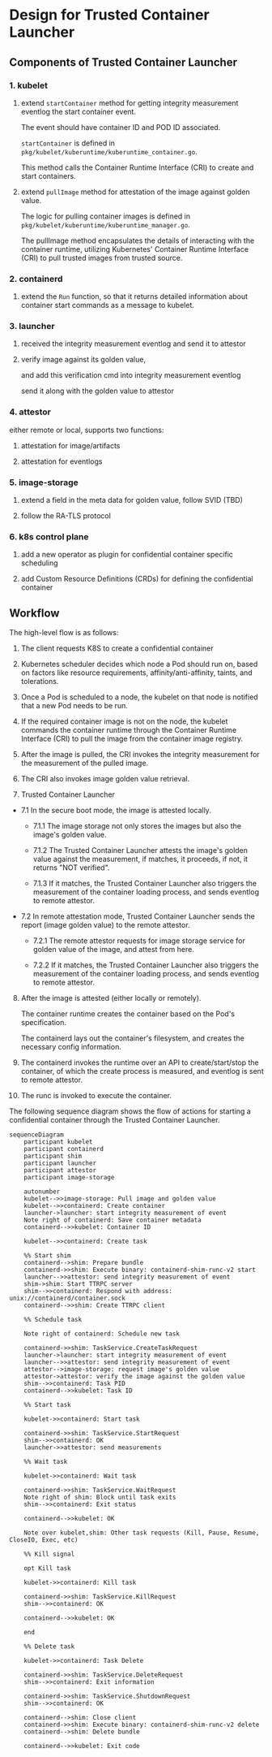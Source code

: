 # Design for Trusted Container Launcher

## Components of Trusted Container Launcher

### 1. kubelet

1. extend `startContainer` method for getting integrity measurement eventlog the start container event.

   The event should have container ID and POD ID associated.  

   `startContainer` is defined in `pkg/kubelet/kuberuntime/kuberuntime_container.go`.

   This method calls the Container Runtime Interface (CRI) to create and start containers.


2. extend `pullImage` method for attestation of the image against golden value.

   The logic for pulling container images is defined in `pkg/kubelet/kuberuntime/kuberuntime_manager.go`.

   The pullImage method encapsulates the details of interacting with the container runtime, utilizing Kubernetes' Container Runtime Interface (CRI) to pull trusted images from trusted source.

  

### 2. containerd

1. extend the `Run` function, so that it returns detailed information about container start commands as a message to kubelet.
    

### 3. launcher 

1. received the integrity measurement eventlog and send it to attestor

2. verify image against its golden value,

    and add this verification cmd into integrity measurement eventlog

    send it along with the golden value to attestor


### 4. attestor

either remote or local, supports two functions:

1. attestation for image/artifacts

2. attestation for eventlogs



### 5. image-storage

1. extend a field in the meta data for golden value, follow SVID (TBD)

2. follow the RA-TLS protocol


### 6. k8s control plane

1. add a new operator as plugin for confidential container specific scheduling 
  
3. add Custom Resource Definitions (CRDs) for defining the confidential container



    

## Workflow

The high-level flow is as follows:

1. The client requests K8S to create a confidential container

2. Kubernetes scheduler decides which node a Pod should run on, based on factors like resource requirements, affinity/anti-affinity, taints, and tolerations.

3. Once a Pod is scheduled to a node, the kubelet on that node is notified that a new Pod needs to be run.

4. If the required container image is not on the node, the kubelet commands the container runtime through the Container Runtime Interface (CRI) to pull the image from the container image registry.

5. After the image is pulled, the CRI invokes the integrity measurement for the measurement of the pulled image.

6. The CRI also invokes image golden value retrieval.

7. Trusted Container Launcher

  - 7.1 In the secure boot mode, the image is attested locally.
  
    - 7.1.1 The image storage not only stores the images but also the image's golden value.
  
    - 7.1.2 The Trusted Container Launcher attests the image's golden value against the measurement, if matches, it proceeds, if not, it returns "NOT verified".

    - 7.1.3 If it matches, the Trusted Container Launcher also triggers the measurement of the container loading process, and sends eventlog to remote attestor.

  - 7.2 In remote attestation mode, Trusted Container Launcher sends the report (image golden value) to the remote attestor. 
      
    - 7.2.1 The remote attestor requests for image storage service for golden value of the image, and attest from here. 
      
    - 7.2.2 If it matches, the Trusted Container Launcher also triggers the measurement of the container loading process, and sends eventlog to remote attestor.

8. After the image is attested (either locally or remotely).

   The container runtime creates the container based on the Pod's specification.

   The containerd lays out the container's filesystem, and creates the necessary config information.

10. The containerd invokes the runtime over an API to create/start/stop the container, of which the create process is measured, and eventlog is sent to remote attestor.

11. The runc is invoked to execute the container.




The following sequence diagram shows the flow of actions for starting a confidential container through the Trusted Container Launcher.

```mermaid
sequenceDiagram
    participant kubelet
    participant containerd
    participant shim
    participant launcher
    participant attestor
    participant image-storage

    autonumber
    kubelet-->>image-storage: Pull image and golden value
    kubelet-->>containerd: Create container
    launcher->launcher: start integrity measurement of event
    Note right of containerd: Save container metadata
    containerd-->>kubelet: Container ID

    kubelet-->>containerd: Create task

    %% Start shim
    containerd-->shim: Prepare bundle
    containerd->>shim: Execute binary: containerd-shim-runc-v2 start
    launcher-->>attestor: send integrity measurement of event
    shim->shim: Start TTRPC server
    shim-->>containerd: Respond with address: unix://containerd/container.sock
    containerd-->>shim: Create TTRPC client

    %% Schedule task

    Note right of containerd: Schedule new task

    containerd->>shim: TaskService.CreateTaskRequest
    launcher->launcher: start integrity measurement of event
    launcher-->>attestor: send integrity measurement of event
    attestor-->image-storage: request image's golden value
    attestor->attestor: verify the image against the golden value
    shim-->>containerd: Task PID
    containerd-->>kubelet: Task ID

    %% Start task

    kubelet->>containerd: Start task

    containerd->>shim: TaskService.StartRequest
    shim-->>containerd: OK
    launcher->>attestor: send measurements

    %% Wait task

    kubelet->>containerd: Wait task

    containerd->>shim: TaskService.WaitRequest
    Note right of shim: Block until task exits
    shim-->>containerd: Exit status

    containerd-->>kubelet: OK

    Note over kubelet,shim: Other task requests (Kill, Pause, Resume, CloseIO, Exec, etc)

    %% Kill signal

    opt Kill task

    kubelet->>containerd: Kill task

    containerd->>shim: TaskService.KillRequest
    shim-->>containerd: OK

    containerd-->>kubelet: OK

    end

    %% Delete task

    kubelet->>containerd: Task Delete

    containerd->>shim: TaskService.DeleteRequest
    shim-->>containerd: Exit information

    containerd->>shim: TaskService.ShutdownRequest
    shim-->>containerd: OK

    containerd-->shim: Close client
    containerd->>shim: Execute binary: containerd-shim-runc-v2 delete
    containerd-->shim: Delete bundle

    containerd-->>kubelet: Exit code
```

